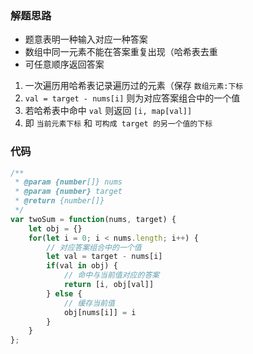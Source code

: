 ### 解题思路
* 题意表明一种输入对应一种答案
* 数组中同一元素不能在答案重复出现（哈希表去重
* 可任意顺序返回答案
1. 一次遍历用哈希表记录遍历过的元素（保存 `数组元素:下标`
2. `val = target - nums[i]` 则为对应答案组合中的一个值
3. 若哈希表中命中 `val` 则返回 `[i, map[val]]`
4. 即 `当前元素下标` 和 `可构成 target 的另一个值的下标`

### 代码
```javascript
/**
 * @param {number[]} nums
 * @param {number} target
 * @return {number[]}
 */
var twoSum = function(nums, target) {
    let obj = {}
    for(let i = 0; i < nums.length; i++) {
        // 对应答案组合中的一个值
        let val = target - nums[i]
        if(val in obj) {
            // 命中与当前值对应的答案
            return [i, obj[val]]
        } else {
            // 缓存当前值
            obj[nums[i]] = i
        }
    }
};
```